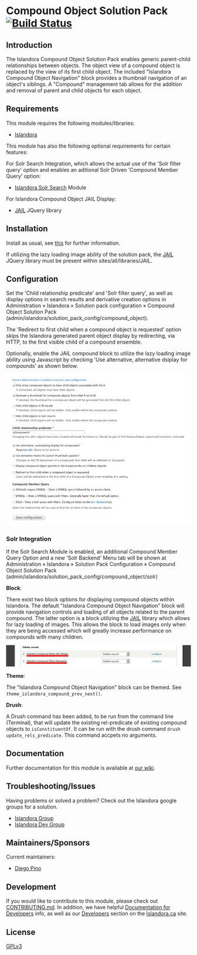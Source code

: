 # Compound Object Solution Pack [![Build Status](https://travis-ci.org/Islandora/islandora_solution_pack_compound.png?branch=7.x)](https://travis-ci.org/Islandora/islandora_solution_pack_compound)

## Introduction

The Islandora Compound Object Solution Pack enables generic parent-child relationships between objects. The object view of a compound object is replaced by the view of its first child object. The included "Islandora Compound Object Navigation" block provides a thumbnail navigation of an object's siblings. A "Compound" management tab allows for the addition and removal of parent and child objects for each object.

## Requirements

This module requires the following modules/libraries:

* [Islandora](https://github.com/islandora/islandora)

This module has also the following optional requirements for certain features:

For Solr Search Integration, which allows the actual use of the 'Solr filter query' option and enables an aditional Solr Driven 'Compound Member Query' option:

* [Islandora Solr Search](https://github.com/Islandora/islandora_solr_search) Module

For Islandora Compound Object JAIL Display:

* [JAIL](https://github.com/sebarmeli/JAIL) JQuery library 

## Installation

Install as usual, see [this](https://drupal.org/documentation/install/modules-themes/modules-7) for further information.

If utilizing the lazy loading image ability of the solution pack, the [JAIL](https://github.com/sebarmeli/JAIL) JQuery
library must be present within sites/all/libraries/JAIL.

## Configuration

Set the 'Child relationship predicate' and 'Solr filter query', as well as display options in search results and derivative creation options in Administration » Islandora » Solution pack configuration » Compound Object Solution Pack (admin/islandora/solution_pack_config/compound_object).

The 'Redirect to first child when a compound object is requested' option skips the Islandora generated parent object display by redirecting, via HTTP, to the first visible child of a compound ensemble.

Optionally, enable the JAIL compound block to utilize the lazy loading image
ability using Javascript by checking 'Use alternative, alternative dsiplay for compounds' as shown below.


![Configuration](docs/compound-basic-settings.png)

### Solr Integration

If the Solr Search Module is enabled, an additional Compound Member Query Option and a new 'Solr Backend' Menu tab will be shown at Administration » Islandora » Solution Pack Configuration » Compound Object Solution Pack (admin/islandora/solution_pack_config/compound_object/solr)

**Block**:

There exist two block options for displaying compound objects within Islandora.
The default "Islandora Compound Object Navigation" block will provide navigation
controls and loading of all objects related to the parent compound. The latter
option is a block utilizing the [JAIL](https://github.com/sebarmeli/JAIL)
library which allows for lazy loading of images. This allows the block to load
images only when they are being accessed which will greatly increase performance
on compounds with many children.

![compobjblocks_to_configure](docs/compound-blocks.png)



**Theme**:

The "Islandora Compound Object Navigation" block can be themed. See `theme_islandora_compound_prev_next()`.

**Drush**:

A Drush command has been added, to be run from the command line (Terminal), that will update the existing rel-predicate of existing compound objects to `isConstituentOf`. It can be run with the drush command `drush update_rels_predicate`. This command accpets no arguments.

## Documentation

Further documentation for this module is available at [our wiki](https://wiki.duraspace.org/display/ISLANDORA/Compound+Solution+Pack).

## Troubleshooting/Issues

Having problems or solved a problem? Check out the Islandora google groups for a solution.

* [Islandora Group](https://groups.google.com/forum/?hl=en&fromgroups#!forum/islandora)
* [Islandora Dev Group](https://groups.google.com/forum/?hl=en&fromgroups#!forum/islandora-dev)

## Maintainers/Sponsors
Current maintainers:

* [Diego Pino](https://github.com/diegopino)

## Development

If you would like to contribute to this module, please check out [CONTRIBUTING.md](CONTRIBUTING.md). In addition, we have helpful [Documentation for Developers](https://github.com/Islandora/islandora/wiki#wiki-documentation-for-developers) info, as well as our [Developers](http://islandora.ca/developers) section on the [Islandora.ca](http://islandora.ca) site.

## License

[GPLv3](http://www.gnu.org/licenses/gpl-3.0.txt)
